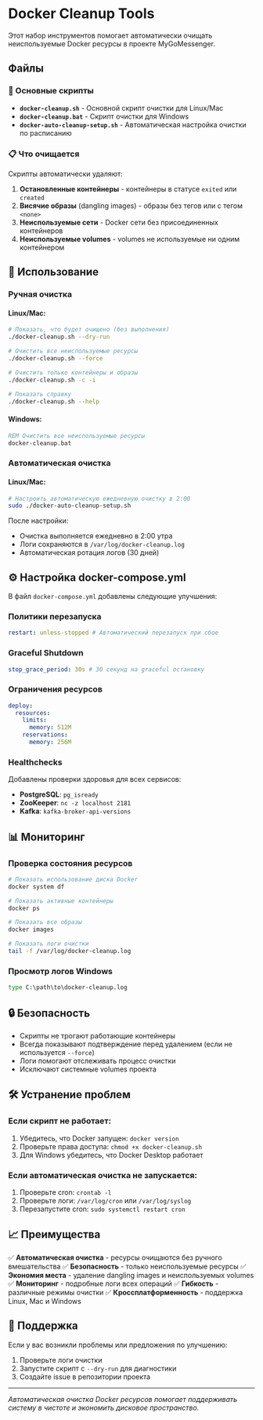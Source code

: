 # Docker Cleanup Tools

Этот набор инструментов помогает автоматически очищать неиспользуемые Docker ресурсы в проекте MyGoMessenger.

## Файлы

### 🔧 Основные скрипты

- **`docker-cleanup.sh`** - Основной скрипт очистки для Linux/Mac
- **`docker-cleanup.bat`** - Скрипт очистки для Windows
- **`docker-auto-cleanup-setup.sh`** - Автоматическая настройка очистки по расписанию

### 📋 Что очищается

Скрипты автоматически удаляют:

1. **Остановленные контейнеры** - контейнеры в статусе `exited` или `created`
2. **Висячие образы** (dangling images) - образы без тегов или с тегом `<none>`
3. **Неиспользуемые сети** - Docker сети без присоединенных контейнеров
4. **Неиспользуемые volumes** - volumes не используемые ни одним контейнером

## 🚀 Использование

### Ручная очистка

#### Linux/Mac:

```bash
# Показать, что будет очищено (без выполнения)
./docker-cleanup.sh --dry-run

# Очистить все неиспользуемые ресурсы
./docker-cleanup.sh --force

# Очистить только контейнеры и образы
./docker-cleanup.sh -c -i

# Показать справку
./docker-cleanup.sh --help
```

#### Windows:

```cmd
REM Очистить все неиспользуемые ресурсы
docker-cleanup.bat
```

### Автоматическая очистка

#### Linux/Mac:

```bash
# Настроить автоматическую ежедневную очистку в 2:00
sudo ./docker-auto-cleanup-setup.sh
```

После настройки:

- Очистка выполняется ежедневно в 2:00 утра
- Логи сохраняются в `/var/log/docker-cleanup.log`
- Автоматическая ротация логов (30 дней)

## ⚙️ Настройка docker-compose.yml

В файл `docker-compose.yml` добавлены следующие улучшения:

### Политики перезапуска

```yaml
restart: unless-stopped # Автоматический перезапуск при сбое
```

### Graceful Shutdown

```yaml
stop_grace_period: 30s # 30 секунд на graceful остановку
```

### Ограничения ресурсов

```yaml
deploy:
  resources:
    limits:
      memory: 512M
    reservations:
      memory: 256M
```

### Healthchecks

Добавлены проверки здоровья для всех сервисов:

- **PostgreSQL**: `pg_isready`
- **ZooKeeper**: `nc -z localhost 2181`
- **Kafka**: `kafka-broker-api-versions`

## 📊 Мониторинг

### Проверка состояния ресурсов

```bash
# Показать использование диска Docker
docker system df

# Показать активные контейнеры
docker ps

# Показать все образы
docker images

# Показать логи очистки
tail -f /var/log/docker-cleanup.log
```

### Просмотр логов Windows

```cmd
type C:\path\to\docker-cleanup.log
```

## 🔒 Безопасность

- Скрипты не трогают работающие контейнеры
- Всегда показывают подтверждение перед удалением (если не используется `--force`)
- Логи помогают отслеживать процесс очистки
- Исключают системные volumes проекта

## 🛠️ Устранение проблем

### Если скрипт не работает:

1. Убедитесь, что Docker запущен: `docker version`
2. Проверьте права доступа: `chmod +x docker-cleanup.sh`
3. Для Windows убедитесь, что Docker Desktop работает

### Если автоматическая очистка не запускается:

1. Проверьте cron: `crontab -l`
2. Проверьте логи: `/var/log/cron` или `/var/log/syslog`
3. Перезапустите cron: `sudo systemctl restart cron`

## 📈 Преимущества

✅ **Автоматическая очистка** - ресурсы очищаются без ручного вмешательства
✅ **Безопасность** - только неиспользуемые ресурсы
✅ **Экономия места** - удаление dangling images и неиспользуемых volumes
✅ **Мониторинг** - подробные логи всех операций
✅ **Гибкость** - различные режимы очистки
✅ **Кроссплатформенность** - поддержка Linux, Mac и Windows

## 🤝 Поддержка

Если у вас возникли проблемы или предложения по улучшению:

1. Проверьте логи очистки
2. Запустите скрипт с `--dry-run` для диагностики
3. Создайте issue в репозитории проекта

---

_Автоматическая очистка Docker ресурсов помогает поддерживать систему в чистоте и экономить дисковое пространство._
